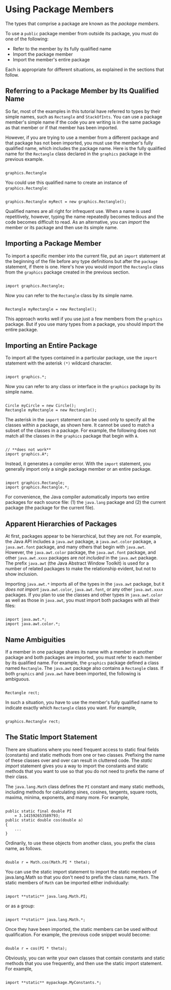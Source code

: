 
# Using Package Members

The types that comprise a package are known as the *package members*.

To use a `public` package member from outside its package, you must do one of the following:

- Refer to the member by its fully qualified name
- Import the package member
- Import the member's entire package

Each is appropriate for different situations, as explained in the sections that follow.

## Referring to a Package Member by Its Qualified Name

So far, most of the examples in this 
tutorial
 have referred to types by their simple names, such as `Rectangle` and `StackOfInts`. You can use a package member's simple name if the code you are writing is in the same package as that member or if that member has been imported.

However, if you are trying to use a member from a different package and that package has not been imported, you must use the member's fully qualified name, which includes the package name. Here is the fully qualified name for the `Rectangle` class declared in the `graphics` package in the previous example.

```

graphics.Rectangle

```

You could use this qualified name to create an instance of `graphics.Rectangle`:

```

graphics.Rectangle myRect = new graphics.Rectangle();

```

Qualified names are all right for infrequent use. When a name is used repetitively, however, typing the name repeatedly becomes tedious and the code becomes difficult to read. As an alternative, you can *import* the member or its package and then use its simple name.

## Importing a Package Member

To import a specific member into the current file, put an `import` statement at the beginning of the file before any type definitions but after the `package` statement, if there is one. Here's how you would import the `Rectangle` class from the `graphics` package created in the previous section.

```

import graphics.Rectangle;

```

Now you can refer to the `Rectangle` class by its simple name.

```

Rectangle myRectangle = new Rectangle();

```

This approach works well if you use just a few members from the `graphics` package. But if you use many types from a package, you should import the entire package.

## Importing an Entire Package

To import all the types contained in a particular package, use the `import` statement with the asterisk `(*)` wildcard character.

```

import graphics.*;

```

Now you can refer to any class or interface in the `graphics` package by its simple name.

```

Circle myCircle = new Circle();
Rectangle myRectangle = new Rectangle();

```

The asterisk in the `import` statement can be used only to specify all the classes within a package, as shown here. It cannot be used to match a subset of the classes in a package. For example, the following does not match all the classes in the `graphics` package that begin with `A`.

```

// **does not work**
import graphics.A*;

```

Instead, it generates a compiler error. With the `import` statement, you generally import only a single package member or an entire package.

```

import graphics.Rectangle;
import graphics.Rectangle.*;

```

For convenience, the Java compiler automatically imports two entire packages for each source file: (1) the `java.lang` package and (2) the current package (the package for the current file).

## Apparent Hierarchies of Packages

At first, packages appear to be hierarchical, but they are not. For example, the Java API includes a `java.awt` package, a `java.awt.color` package, a `java.awt.font` package, and many others that begin with `java.awt`. However, the `java.awt.color` package, the `java.awt.font` package, and other `java.awt.xxxx` packages are *not included* in the `java.awt` package. The prefix `java.awt` (the Java Abstract Window Toolkit) is used for a number of related packages to make the relationship evident, but not to show inclusion.

Importing `java.awt.*` imports all of the types in the `java.awt` package, but it *does not import* `java.awt.color`, `java.awt.font`, or any other `java.awt.xxxx` packages. If you plan to use the classes and other types in `java.awt.color` as well as those in `java.awt`, you must import both packages with all their files:

```

import java.awt.*;
import java.awt.color.*;

```

## Name Ambiguities

If a member in one package shares its name with a member in another package and both packages are imported, you must refer to each member by its qualified name. For example, the `graphics` package defined a class named `Rectangle`. The `java.awt` package also contains a `Rectangle` class. If both `graphics` and `java.awt` have been imported, the following is ambiguous.

```

Rectangle rect;

```

In such a situation, you have to use the member's fully qualified name to indicate exactly which `Rectangle` class you want. For example,

```

graphics.Rectangle rect;

```

## <a name="staticimport" id="staticimport">The Static Import Statement</a>

There are situations where you need frequent access to static final fields (constants) and static methods from one or two classes. Prefixing the name of these classes over and over can result in cluttered code. The *static import* statement gives you a way to import the constants and static methods that you want to use so that you do not need to prefix the name of their class.

The `java.lang.Math` class defines the `PI` constant and many static methods, including methods for calculating sines, cosines, tangents, square roots, maxima, minima, exponents, and many more. For example,

```

public static final double PI 
    = 3.141592653589793;
public static double cos(double a)
{
    ...
}

```

Ordinarily, to use these objects from another class, you prefix the class name, as follows.

```

double r = Math.cos(Math.PI * theta);

```

You can use the static import statement to import the static members of java.lang.Math so that you don't need to prefix the class name, `Math`. The static members of `Math` can be imported either individually:

```

import **static** java.lang.Math.PI;

```

or as a group:

```

import **static** java.lang.Math.*;

```

Once they have been imported, the static members can be used without qualification. For example, the previous code snippet would become:

```

double r = cos(PI * theta);

```

Obviously, you can write your own classes that contain constants and static methods that you use frequently, and then use the static import statement. For example,

```

import **static** mypackage.MyConstants.*;

```
